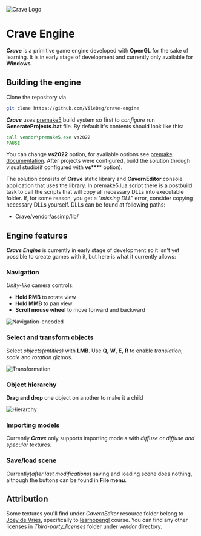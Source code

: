 ![Crave Logo](https://i.ibb.co/1vsnKJ4/crave-engine-logo.png)
# Crave Engine
***Crave*** is a primitive game engine developed with **OpenGL** for the sake of learning.
It is in early stage of development and currently only available for **Windows**.

## Building the engine
Clone the repository via
```sh
git clone https://github.com/VileDeg/crave-engine
```
***Crave*** uses [premake5](https://premake.github.io/) build system so first to *configure* run **GenerateProjects.bat** file.
By default it's contents should look like this:
```bat
call vendor\premake5.exe vs2022
PAUSE
```
You can change **vs2022** option, for available options see [premake documentation](https://premake.github.io/).
After projects were configured, build the solution through visual studio(if configured with **vs****** option).

The solution consists of **Crave** static library and **CavernEditor** console application that uses the library.
In premake5.lua script there is a postbuild task to call the scripts that will copy all necessary DLLs into executable folder.
If, for some reason, you get a _"missing DLL"_ error, consider copying necessary DLLs yourself. DLLs can be found at following paths:
* Crave/vendor/assimp/lib/
## Engine features
***Crave Engine*** is currently in early stage of development so it isn't yet possible to create games with it, but here is what it currently allows:
### Navigation
_Unity-like_ camera controls: 
* **Hold RMB** to rotate view
* **Hold MMB** to pan view
* **Scroll mouse wheel** to move forward and backward

![Navigation-encoded](https://user-images.githubusercontent.com/84181987/186784278-daf84815-be03-4207-a0e9-5c05a6667a4b.gif)
### Select and transform objects
Select _objects(entities)_ with **LMB**. Use **Q**, **W**, **E**, **R** to enable _translation_, _scale_ and _rotation_ gizmos.

![Transformation](https://user-images.githubusercontent.com/84181987/186784318-7615c9f4-7aa4-4912-8ffe-dc87566dbb0c.gif)
### Object hierarchy
**Drag and drop** one object on another to make it a child

![Hierarchy](https://user-images.githubusercontent.com/84181987/186784343-60d94465-23a9-4d6d-a733-b18b30cd7853.gif)
### Importing models
Currently ***Crave*** only supports importing models with _diffuse_ or _diffuse and specular_ textures.
### Save/load scene
Currently(_after last modifications_) saving and loading scene does nothing, although the buttons can be found in **File menu**.
## Attribution
Some textures you'll find under _CavernEditor_ resource folder belong to [Joey de Vries](https://twitter.com/JoeyDeVriez), specifically to [learnopengl](https://learnopengl.com/) course.
You can find any other licenses in _Third-party_licenses_ folder under _vendor_ directory.
